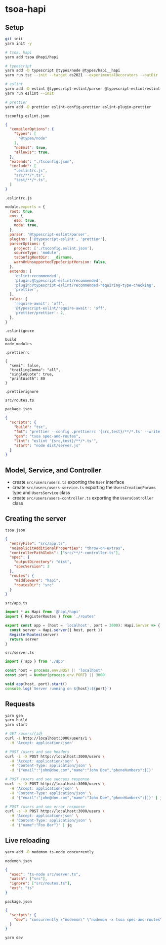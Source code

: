 # tsoa-hapi

## Setup

```bash
git init
yarn init -y

# tsoa, hapi
yarn add tsoa @hapi/hapi

# typescript
yarn add -D typescript @types/node @types/hapi__hapi
yarn run tsc --init --target es2021 --experimentalDecorators --outDir ./dist

# eslint
yarn add -D eslint @typescript-eslint/parser @typescript-eslint/eslint-plugin
yarn run eslint --init

# prettier
yarn add -D prettier eslint-config-prettier eslint-plugin-prettier
```

`tsconfig.eslint.json`

```json
{
  "compilerOptions": {
    "types": [
      "@types/node"
    ],
    "noEmit": true,
    "allowJs": true,
  },
  "extends": "./tsconfig.json",
  "include": [
    ".eslintrc.js",
    "src/**/*.ts",
    "test/**/*.ts",
  ]
}
```

`.eslintrc.js`

```javascript
module.exports = {
  root: true,
  env: {
    es6: true,
    node: true,
  },
  parser: '@typescript-eslint/parser',
  plugins: ['@typescript-eslint', 'prettier'],
  parserOptions: {
    project: ['./tsconfig.eslint.json'],
    sourceType: 'module',
    tsConfigRootDir: __dirname,
    warnOnUnsupportedTypeScriptVersion: false,
  },
  extends: [
    'eslint:recommended',
    'plugin:@typescript-eslint/recommended',
    'plugin:@typescript-eslint/recommended-requiring-type-checking',
    'prettier',
  ],
  rules: {
    'require-await': 'off',
    '@typescript-eslint/require-await': 'off',
    'prettier/prettier': 2,
  },
}
```

`.eslintignore`

```
build
node_modules
```

`.prettierrc`

```
{
  "semi": false,
  "trailingComma": "all",
  "singleQuote": true,
  "printWidth": 80
}
```

`.prettierignore`

```
src/routes.ts
```

`package.json`

```json
{
  "scripts": {
    "build": "tsc",
    "fmt": "prettier --config .prettierrc '{src,test}/**/*.ts' --write --no-color",
    "gen": "tsoa spec-and-routes",
    "lint": "eslint '{src,test}/**/*.ts'",
    "start": "node dist/server.js"
  }
}
```

## Model, Service, and Controller

* create `src/users/users.ts` exporting the `User` interface
* create `src/users/users-service.ts` exporting the `UsersCreationParams` type and `UsersService` class
* create `src/users/users-controller.ts` exporting the `UsersController` class

## Creating the server

`tsoa.json`

```json
{
  "entryFile": "src/app.ts",
  "noImplicitAdditionalProperties": "throw-on-extras",
  "controllerPathGlobs": ["src/**/*-controller.ts"],
  "spec": {
    "outputDirectory": "dist",
    "specVersion": 3
  },
  "routes": {
    "middleware": "hapi",
    "routesDir": "src"
  }
}
```

`src/app.ts`

```typescript
import * as Hapi from '@hapi/hapi'
import { RegisterRoutes } from './routes'

export const app = (host = 'localhost', port = 3000): Hapi.Server => {
  const server = Hapi.server({ host, port })
  RegisterRoutes(server)
  return server
}
```

`src/server.ts`

```typescript
import { app } from './app'

const host = process.env.HOST || 'localhost'
const port = Number(process.env.PORT) || 3000

void app(host, port).start()
console.log(`Server running on ${host}:${port}`)
```

## Requests

```bash
yarn gen
yarn build
yarn start
```

```bash
# GET /users/{id}
curl -i http://localhost:3000/users/1 \
  -H 'Accept: application/json'

# POST /users and see headers
curl -i -X POST http://localhost:3000/users \
  -H 'Accept: application/json' \
  -H 'Content-Type: application/json' \
  -d '{"email":"john@doe.com","name":"John Doe","phoneNumbers":[]}'

# POST /users and see success response
curl -s -X POST http://localhost:3000/users \
  -H 'Accept: application/json' \
  -H 'Content-Type: application/json' \
  -d '{"email":"john@doe.com","name":"John Doe","phoneNumbers":[]}' | jq

# POST /users and see error response
curl -s -X POST http://localhost:3000/users \
  -H 'Accept: application/json' \
  -H 'Content-Type: application/json' \
  -d '{"name":"Foo Bar"}' | jq
```

## Live reloading

```bash
yarn add -D nodemon ts-node concurrently
```

`nodemon.json`

```json
{
  "exec": "ts-node src/server.ts",
  "watch": ["src"],
  "ignore": ["src/routes.ts"],
  "ext": "ts"
}
```

`package.json`

```json
{
  "scripts": {
    "dev": "concurrently \"nodemon\" \"nodemon -x tsoa spec-and-routes\"",
  }
}
```

```bash
yarn dev
```
